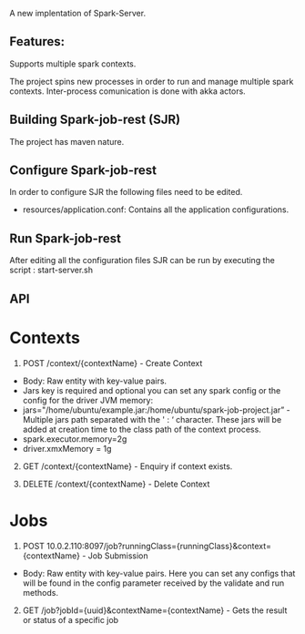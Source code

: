 A new implentation of Spark-Server.

## Features:

Supports multiple spark contexts.

The project spins new processes in order to run and manage multiple spark contexts. Inter-process comunication is done with akka actors.

## Building Spark-job-rest (SJR)

The project has maven nature.

## Configure Spark-job-rest

In order to configure SJR the following files need to be edited.

* resources/application.conf: Contains all the application configurations.

## Run Spark-job-rest

After editing all the configuration files SJR can be run by executing the script : start-server.sh

## API

# Contexts

1. POST /context/{contextName}  -  Create Context
* Body:  Raw entity with key-value pairs. 
* Jars key is required and optional you can set any spark config or the config for the driver JVM memory:
* jars="/home/ubuntu/example.jar:/home/ubuntu/spark-job-project.jar”   -  Multiple jars path separated with the ' : ‘ character. These jars will be added at creation time to the class path of the context process.
* spark.executor.memory=2g
* driver.xmxMemory = 1g

2.  GET /context/{contextName}  -  Enquiry if context exists. 

3. DELETE /context/{contextName}  -  Delete Context

# Jobs

1. POST 10.0.2.110:8097/job?runningClass={runningClass}&context={contextName}  - Job Submission 
* Body:  Raw entity with key-value pairs. Here you can set any configs that will be found in the config parameter received by the validate and run methods.

2. GET /job?jobId={uuid}&contextName={contextName} - Gets the result or status of a specific job
